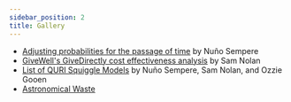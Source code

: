```yaml
---
sidebar_position: 2
title: Gallery
---
```


- [Adjusting probabilities for the passage of time](https://www.lesswrong.com/s/rDe8QE5NvXcZYzgZ3/p/j8o6sgRerE3tqNWdj) by Nuño Sempere
- [GiveWell's GiveDirectly cost effectiveness analysis](https://observablehq.com/@hazelfire/givewells-givedirectly-cost-effectiveness-analysis) by Sam Nolan
- [List of QURI Squiggle Models](https://github.com/quantified-uncertainty/squiggle-models) by Nuño Sempere, Sam Nolan, and Ozzie Gooen
- [Astronomical Waste](https://observablehq.com/@quinn-dougherty/waste)
